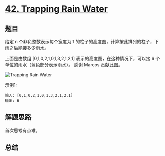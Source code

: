 # [42. Trapping Rain Water](https://leetcode-cn.com/problems/trapping-rain-water/)

## 题目

给定 n 个非负整数表示每个宽度为 1 的柱子的高度图，计算按此排列的柱子，下雨之后能接多少雨水。

上面是由数组 [0,1,0,2,1,0,1,3,2,1,2,1] 表示的高度图，在这种情况下，可以接 6 个单位的雨水（蓝色部分表示雨水）。 感谢 Marcos 贡献此图。

![Trapping Rain Water](https://assets.leetcode-cn.com/aliyun-lc-upload/uploads/2018/10/22/rainwatertrap.png)

示例1:

```
输入: [0,1,0,2,1,0,1,3,2,1,2,1]
输出: 6
```


## 解题思路


首次思考有点难。


## 总结